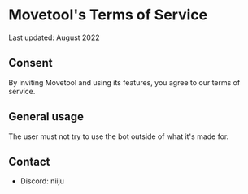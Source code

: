 # Movetool's Terms of Service

Last updated: August 2022

## Consent

By inviting Movetool and using its features, you agree to our terms of service.

## General usage

The user must not try to use the bot outside of what it's made for.

## Contact

- Discord: niiju
